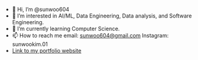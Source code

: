 - 👋 Hi, I’m @sunwoo604
- 👀 I’m interested in AI/ML, Data Engineering, Data analysis, and Software Engineering.
- 🌱 I’m currently learning Computer Science.
- 📫 How to reach me email: sunwoo604@gmail.com Instagram: sunwookim.01
- [Link to my portfolio website](https://sunwoo604.github.io)

<!---
sunwoo604/sunwoo604 is a ✨ special ✨ repository because its `README.md` (this file) appears on your GitHub profile.
You can click the Preview link to take a look at your changes.
--->
